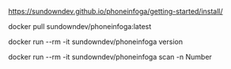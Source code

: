 https://sundowndev.github.io/phoneinfoga/getting-started/install/

docker pull sundowndev/phoneinfoga:latest

docker run --rm -it sundowndev/phoneinfoga version

docker run --rm -it sundowndev/phoneinfoga scan -n Number